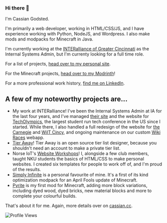 ### Hi there 👋

I'm Cassian Godsted. 

I'm primarily a web developer, working in HTML/CSS/JS, and I have experience working with Python, NodeJS, and Wordpress. I also make mods and modpacks for Minecraft in Java.

I'm currently working at the [INTERalliance of Greater Cincinnati](https://interalliance.org) as the Internal Systems Admin, but I'm currenty looking for a full time role.

For a list of projects, [head over to my personal site](https://cassian.cc).

For the Minecraft projects, [head over to my Modrinth](https://modrinth.com/user/Cassian)!

For a more professional work history, [find me on LinkedIn](https://www.linkedin.com/in/cassiancc).

## A few of my noteworthy projects are...

- My work at INTERalliance! I've been the Internal Systems Admin at IA for the last four years, and I've managed [their site](https://interalliance.org) and the website for [TechOlympics](https://techolympics.org), the largest student run tech conference in the US since I started. While there, I also handled a full redesign of the website for [the Carnegie](https://thecarnegie.com) and [WiIT Cincy](https://wiitcincy.interalliance.org), and ongoing maintenance on our custom [Wiki Races](https://github.com/INTERallianceGC/WikiRaces) webapp.
- [Tier Away](https://tieraway.godsted.com)! Tier Away is an open source tier list designer, because you shouldn't need an account to make a private tier list.
- Norse IoT's [Website Workshops](http://norseiot.club/projects/)! I, alongside a few club members, taught NKU students the basics of HTML/CSS to make personal websites. I created six templates for people to work off of, and I'm proud of the results.
- [Simply Infinite](https://modrinth.com/modpack/simply-infinite) is a personal favourite of mine. It's a first of its kind optimization modpack for an April Fools update of Minecraft.
- [Pyrite](https://modrinth.com/mod/pyrite) is my first mod for Minecraft, adding more block variations, including dyed wood, dyed bricks, new material blocks and more to complete your colourful builds.


That's about it for me. Again, more details over on [cassian.cc](https://cassian.cc).

![Profile Views](https://komarev.com/ghpvc/?username=cassiancc)
<!-- 
Here are some ideas to get you started:

- 🔭 I’m currently working on ...
- 🌱 I’m currently learning ...
- 👯 I’m looking to collaborate on ...
- 🤔 I’m looking for help with ...
- 💬 Ask me about ...
- 📫 How to reach me: ...
- 😄 Pronouns: ...
- ⚡ Fun fact: ...
-->
